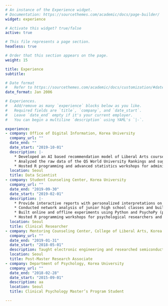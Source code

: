 ```yaml
---
# An instance of the Experience widget.
# Documentation: https://sourcethemes.com/academic/docs/page-builder/
widget: experience

# Activate this widget? true/false
active: true

# This file represents a page section.
headless: true

# Order that this section appears on the page.
weight: 15

title: Experience
subtitle:

# Date format
#   Refer to https://sourcethemes.com/academic/docs/customization/#date-format
date_format: Jan 2006

# Experiences.
#   Add/remove as many `experience` blocks below as you like.
#   Required fields are `title`, `company`, and `date_start`.
#   Leave `date_end` empty if it's your current employer.
#   You can begin a multiline `description` using YAML's `|-`.

experience:
- company: Office of Digital Information, Korea University
  company_url: ""
  date_end: ""
  date_start: "2019-10-01"
  description: |-
    * Developed an AI based recommendation model of Liberal Arts courses for university students
    * Analyzed the raw data of the QS World University Rankings and suggested a strategy for selecting evaluators that led to rising in rankings (83rd to 69th): A special citation was awarded to the Data Hub Team with incentives (2,000$)
    * Hosted R programming and advanced statistics workshops for administrative officers
  location: Seoul
  title: Data Scientist
- company: Student Counseling Center, Korea University
  company_url: ""
  date_end: "2019-09-30"
  date_start: "2019-02-01"
  description: |-
    * Provide interactive reports with personalized interpretations on the results of psychological assessments 
    * Conducted network analysis of junior high school classes and built Shiny web applications using R to visualize the analyzed results
    * Built online and offline experiments using Python and PsychoPy (powered by Pavlovia.org for online experiments)
    * Hosted R programming workshops for psychological researchers and counselors
  location: Seoul
  title: Clinical Researcher 
- company: Mentoring Counseling Center, College of Liberal Arts, Korea University
  company_url: ""
  date_end: "2019-01-31"
  date_start: "2018-05-01"
  description: Taught electronic engineering and researched semiconductor physics.
  location: Seoul
  title: Post-Master Research Associate  
- company: Department of Psychology, Korea University
  company_url: ""
  date_end: "2018-02-28"
  date_start: "2015-09-01"
  description: aa
  location: Seoul
  title: Clinical Psychology Master’s Program Student

---
```

